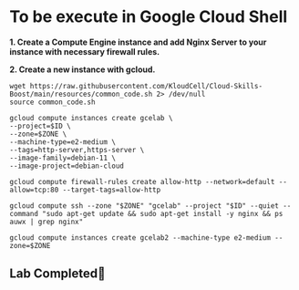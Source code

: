 # **To be execute in Google Cloud Shell**

**1. Create a Compute Engine instance and add Nginx Server to your instance with necessary firewall rules.**

**2. Create a new instance with gcloud.**

```
wget https://raw.githubusercontent.com/KloudCell/Cloud-Skills-Boost/main/resources/common_code.sh 2> /dev/null
source common_code.sh

gcloud compute instances create gcelab \
--project=$ID \
--zone=$ZONE \
--machine-type=e2-medium \
--tags=http-server,https-server \
--image-family=debian-11 \
--image-project=debian-cloud

gcloud compute firewall-rules create allow-http --network=default --allow=tcp:80 --target-tags=allow-http

gcloud compute ssh --zone "$ZONE" "gcelab" --project "$ID" --quiet --command "sudo apt-get update && sudo apt-get install -y nginx && ps auwx | grep nginx"

gcloud compute instances create gcelab2 --machine-type e2-medium --zone=$ZONE
```

## Lab Completed🎉